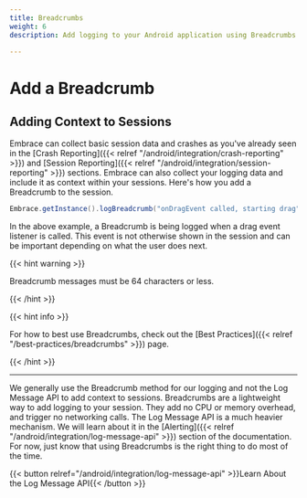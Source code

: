 ```yaml
---
title: Breadcrumbs
weight: 6
description: Add logging to your Android application using Breadcrumbs with the Embrace SDK

---
```

# Add a Breadcrumb

## Adding Context to Sessions

Embrace can collect basic session data and crashes as you've already seen in the [Crash Reporting]({{< relref "/android/integration/crash-reporting" >}}) and [Session Reporting]({{< relref "/android/integration/session-reporting" >}}) sections.
Embrace can also collect your logging data and include it as context within your sessions.
Here's how you add a Breadcrumb to the session.

```java
Embrace.getInstance().logBreadcrumb("onDragEvent called, starting drag");
```

In the above example, a Breadcrumb is being logged when a drag event listener is called.
This event is not otherwise shown in the session and can be important depending on what the user does next.

{{< hint warning >}}

Breadcrumb messages must be 64 characters or less.

{{< /hint >}}

{{< hint info >}}

For how to best use Breadcrumbs, check out the [Best Practices]({{< relref "/best-practices/breadcrumbs" >}}) page. 

{{< /hint >}}

---

We generally use the Breadcrumb method for our logging and not the Log Message API to add context to sessions.
Breadcrumbs are a lightweight way to add logging to your session. They add no CPU or memory overhead, and trigger no networking calls.
The Log Message API is a much heavier mechanism. We will learn about it in the [Alerting]({{< relref "/android/integration/log-message-api" >}}) section of the documentation.
For now, just know that using Breadcrumbs is the right thing to do most of the time.

{{< button relref="/android/integration/log-message-api" >}}Learn About the Log Message API{{< /button >}}
